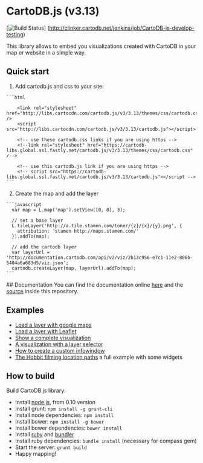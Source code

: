 CartoDB.js (v3.13)
===========

[![Build Status](http://clinker.cartodb.net/desktop/plugin/public/status/CartoDB-js-develop-testing)]
(http://clinker.cartodb.net/jenkins/job/CartoDB-js-develop-testing)

This library allows to embed you visualizations created with CartoDB in your map or website in a simple way.


## Quick start

  1. Add cartodb.js and css to your site:

    ```html

        <link rel="stylesheet" href="http://libs.cartocdn.com/cartodb.js/v3/3.13/themes/css/cartodb.css" />
        <script src="http://libs.cartocdn.com/cartodb.js/v3/3.13/cartodb.js"></script>

        <!-- use these cartodb.css links if you are using https -->
        <!--link rel="stylesheet" href="https://cartodb-libs.global.ssl.fastly.net/cartodb.js/v3/3.13/themes/css/cartodb.css" /-->

        <!-- use this cartodb.js link if you are using https -->
        <!-- script src="https://cartodb-libs.global.ssl.fastly.net/cartodb.js/v3/3.13/cartodb.js"></script -->
    ```


  2. Create the map and add the layer 
  
    ```javascript
      var map = L.map('map').setView([0, 0], 3);

      // set a base layer 
      L.tileLayer('http://a.tile.stamen.com/toner/{z}/{x}/{y}.png', {
        attribution: 'stamen http://maps.stamen.com/'
      }).addTo(map);
      
      // add the cartodb layer
      var layerUrl = 'http://documentation.cartodb.com/api/v2/viz/2b13c956-e7c1-11e2-806b-5404a6a683d5/viz.json';
      cartodb.createLayer(map, layerUrl).addTo(map);
    ```

## Documentation
You can find the documentation online [here](http://docs.cartodb.com/cartodb-platform/cartodb-js.html) and the [source](https://github.com/CartoDB/cartodb.js/blob/develop/doc/API.md) inside this repository.

## Examples

 - [Load a layer with google maps](http://cartodb.github.com/cartodb.js/examples/gmaps_force_basemap.html)
 - [Load a layer with Leaflet](http://cartodb.github.com/cartodb.js/examples/leaflet.html)
 - [Show a complete visualization](http://cartodb.github.com/cartodb.js/examples/easy.html)
 - [A visualization with a layer selector](http://cartodb.github.com/cartodb.js/examples/layer_selector.html)
 - [How to create a custom infowindow](http://cartodb.github.com/cartodb.js/examples/custom_infowindow.html)
 - [The Hobbit filming location paths](http://cartodb.github.com/cartodb.js/examples/TheHobbitLocations/) a full example with some widgets


## How to build
Build CartoDB.js library:
    
  - Install [node.js](http://nodejs.org/download/), from 0.10 version
  - Install grunt: ```npm install -g grunt-cli```
  - Install node dependencies: ```npm install```
  - Install bower: ```npm install -g bower```
  - Install bower dependencies: ```bower install```
  - Install [ruby](https://www.ruby-lang.org/en/installation/) and [bundler](https://github.com/bundler/bundler)
  - Install ruby dependencies: ```bundle install``` (necessary for compass gem)
  - Start the server: ```grunt build```
  - Happy mapping!
